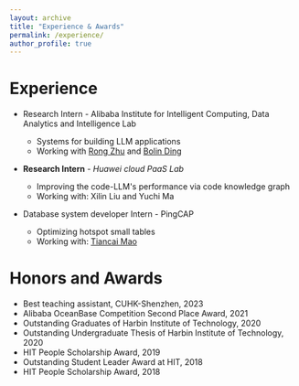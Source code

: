 ```yaml
---
layout: archive
title: "Experience & Awards"
permalink: /experience/
author_profile: true
---
```




Experience
======


* Research Intern - Alibaba Institute for Intelligent Computing, Data Analytics and Intelligence Lab
  * Systems for building LLM applications
  * Working with [Rong Zhu](https://redgitcard.github.io/redgitcard/) and [Bolin Ding](https://bolinding.github.io/index.html)

* **Research Intern** - *Huawei cloud PaaS Lab*
  * Improving the code-LLM's performance via code knowledge graph
  * Working with: Xilin Liu and Yuchi Ma

* Database system developer Intern - PingCAP
  * Optimizing hotspot small tables
  * Working with: [Tiancai Mao](https://github.com/tiancaiamao)


Honors and Awards
======

- Best teaching assistant, CUHK-Shenzhen, 2023
- Alibaba OceanBase Competition Second Place Award, 2021
- Outstanding Graduates of Harbin Institute of Technology, 2020
- Outstanding Undergraduate Thesis of Harbin Institute of Technology, 2020
- HIT People Scholarship Award, 2019
- Outstanding Student Leader Award at HIT, 2018
- HIT People Scholarship Award, 2018